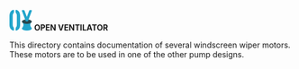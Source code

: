 ![](../../images/OpenVentilatorLogoSmall.png) **OPEN VENTILATOR**

This directory contains documentation of several windscreen wiper motors.
These motors are to be used in one of the other pump designs.